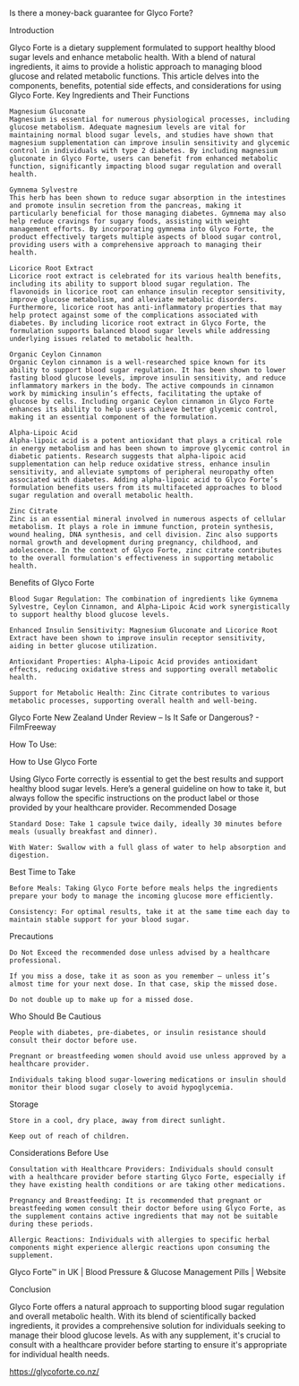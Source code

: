 Is there a money-back guarantee for Glyco Forte?

Introduction

Glyco Forte is a dietary supplement formulated to support healthy blood sugar levels and enhance metabolic health. With a blend of natural ingredients, it aims to provide a holistic approach to managing blood glucose and related metabolic functions. This article delves into the components, benefits, potential side effects, and considerations for using Glyco Forte.
Key Ingredients and Their Functions

    Magnesium Gluconate
    Magnesium is essential for numerous physiological processes, including glucose metabolism. Adequate magnesium levels are vital for maintaining normal blood sugar levels, and studies have shown that magnesium supplementation can improve insulin sensitivity and glycemic control in individuals with type 2 diabetes. By including magnesium gluconate in Glyco Forte, users can benefit from enhanced metabolic function, significantly impacting blood sugar regulation and overall health.

    Gymnema Sylvestre
    This herb has been shown to reduce sugar absorption in the intestines and promote insulin secretion from the pancreas, making it particularly beneficial for those managing diabetes. Gymnema may also help reduce cravings for sugary foods, assisting with weight management efforts. By incorporating gymnema into Glyco Forte, the product effectively targets multiple aspects of blood sugar control, providing users with a comprehensive approach to managing their health.

    Licorice Root Extract
    Licorice root extract is celebrated for its various health benefits, including its ability to support blood sugar regulation. The flavonoids in licorice root can enhance insulin receptor sensitivity, improve glucose metabolism, and alleviate metabolic disorders. Furthermore, licorice root has anti-inflammatory properties that may help protect against some of the complications associated with diabetes. By including licorice root extract in Glyco Forte, the formulation supports balanced blood sugar levels while addressing underlying issues related to metabolic health.

    Organic Ceylon Cinnamon
    Organic Ceylon cinnamon is a well-researched spice known for its ability to support blood sugar regulation. It has been shown to lower fasting blood glucose levels, improve insulin sensitivity, and reduce inflammatory markers in the body. The active compounds in cinnamon work by mimicking insulin’s effects, facilitating the uptake of glucose by cells. Including organic Ceylon cinnamon in Glyco Forte enhances its ability to help users achieve better glycemic control, making it an essential component of the formulation.

    Alpha-Lipoic Acid
    Alpha-lipoic acid is a potent antioxidant that plays a critical role in energy metabolism and has been shown to improve glycemic control in diabetic patients. Research suggests that alpha-lipoic acid supplementation can help reduce oxidative stress, enhance insulin sensitivity, and alleviate symptoms of peripheral neuropathy often associated with diabetes. Adding alpha-lipoic acid to Glyco Forte’s formulation benefits users from its multifaceted approaches to blood sugar regulation and overall metabolic health.

    Zinc Citrate
    Zinc is an essential mineral involved in numerous aspects of cellular metabolism. It plays a role in immune function, protein synthesis, wound healing, DNA synthesis, and cell division. Zinc also supports normal growth and development during pregnancy, childhood, and adolescence. In the context of Glyco Forte, zinc citrate contributes to the overall formulation's effectiveness in supporting metabolic health.

Benefits of Glyco Forte

    Blood Sugar Regulation: The combination of ingredients like Gymnema Sylvestre, Ceylon Cinnamon, and Alpha-Lipoic Acid work synergistically to support healthy blood glucose levels.

    Enhanced Insulin Sensitivity: Magnesium Gluconate and Licorice Root Extract have been shown to improve insulin receptor sensitivity, aiding in better glucose utilization.

    Antioxidant Properties: Alpha-Lipoic Acid provides antioxidant effects, reducing oxidative stress and supporting overall metabolic health.

    Support for Metabolic Health: Zinc Citrate contributes to various metabolic processes, supporting overall health and well-being.

Glyco Forte New Zealand Under Review – Is It Safe or Dangerous? - FilmFreeway 

How To Use: 

How to Use Glyco Forte

Using Glyco Forte correctly is essential to get the best results and support healthy blood sugar levels. Here’s a general guideline on how to take it, but always follow the specific instructions on the product label or those provided by your healthcare provider.
Recommended Dosage

    Standard Dose: Take 1 capsule twice daily, ideally 30 minutes before meals (usually breakfast and dinner).

    With Water: Swallow with a full glass of water to help absorption and digestion.

Best Time to Take

    Before Meals: Taking Glyco Forte before meals helps the ingredients prepare your body to manage the incoming glucose more efficiently.

    Consistency: For optimal results, take it at the same time each day to maintain stable support for your blood sugar.

Precautions

    Do Not Exceed the recommended dose unless advised by a healthcare professional.

    If you miss a dose, take it as soon as you remember — unless it’s almost time for your next dose. In that case, skip the missed dose.

    Do not double up to make up for a missed dose.

Who Should Be Cautious

    People with diabetes, pre-diabetes, or insulin resistance should consult their doctor before use.

    Pregnant or breastfeeding women should avoid use unless approved by a healthcare provider.

    Individuals taking blood sugar-lowering medications or insulin should monitor their blood sugar closely to avoid hypoglycemia.

Storage

    Store in a cool, dry place, away from direct sunlight.

    Keep out of reach of children.

Considerations Before Use

    Consultation with Healthcare Providers: Individuals should consult with a healthcare provider before starting Glyco Forte, especially if they have existing health conditions or are taking other medications.

    Pregnancy and Breastfeeding: It is recommended that pregnant or breastfeeding women consult their doctor before using Glyco Forte, as the supplement contains active ingredients that may not be suitable during these periods.

    Allergic Reactions: Individuals with allergies to specific herbal components might experience allergic reactions upon consuming the supplement.

Glyco Forte™ in UK | Blood Pressure & Glucose Management Pills | Website 

Conclusion

Glyco Forte offers a natural approach to supporting blood sugar regulation and overall metabolic health. With its blend of scientifically backed ingredients, it provides a comprehensive solution for individuals seeking to manage their blood glucose levels. As with any supplement, it's crucial to consult with a healthcare provider before starting to ensure it's appropriate for individual health needs.

https://glycoforte.co.nz/ 
